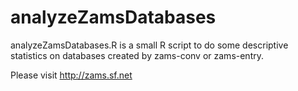 # analyzeZamsDatabases

analyzeZamsDatabases.R is a small R script to do some descriptive statistics on
databases created by zams-conv or zams-entry. 

Please visit http://zams.sf.net
